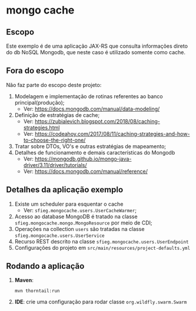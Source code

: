 # mongo cache

## Escopo

Este exemplo é de uma aplicação JAX-RS que consulta informações direto do db NoSQL Mongodb, 
que neste caso é utilizado somente como cache.

## Fora do escopo
Não faz parte do escopo deste projeto:

1. Modelagem e implementação de rotinas referentes ao banco principal(produção);
    - Ver: https://docs.mongodb.com/manual/data-modeling/
1. Definição de estratégias de cache;
    - Ver: https://zubialevich.blogspot.com/2018/08/caching-strategies.html
    - Ver: https://codeahoy.com/2017/08/11/caching-strategies-and-how-to-choose-the-right-one/
1. Tratar sobre DTOs, VO's e outras estratégias de mapeamento;
1. Detalhes de funcionamento e demais características do Mongodb
    - Ver: https://mongodb.github.io/mongo-java-driver/3.11/driver/tutorials/
    - Ver: https://docs.mongodb.com/manual/reference/
    
## Detalhes da aplicação exemplo

1. Existe um scheduler para esquentar o cache
    - Ver: `sfieg.mongocache.users.UserCacheWarmer`;
1. Acesso ao database MongoDB é tratado na classe `sfieg.mongocache.mongo.MongoResource`  por meio de CDI;
1. Operações na collection `users` são tratadas na classe `sfieg.mongocache.users.UserService`
1. Recurso REST descrito na classe `sfieg.mongocache.users.UserEndpoint`
1. Configurações do projeto em `src/main/resources/project-defaults.yml`


## Rodando a aplicação

1. **Maven**:
    ```shell script
    mvn thorntail:run 
    ```
2. **IDE**: crie uma configuração para rodar classe `org.wildfly.swarm.Swarm`